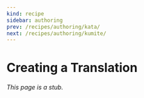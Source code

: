 ```yaml
---
kind: recipe
sidebar: authoring
prev: /recipes/authoring/kata/
next: /recipes/authoring/kumite/
---
```


# Creating a Translation

_This page is a stub._
